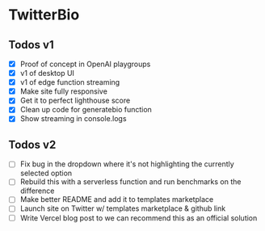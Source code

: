 # TwitterBio

## Todos v1

- [x] Proof of concept in OpenAI playgroups
- [x] v1 of desktop UI
- [x] v1 of edge function streaming
- [x] Make site fully responsive
- [x] Get it to perfect lighthouse score
- [x] Clean up code for generatebio function
- [x] Show streaming in console.logs

## Todos v2
- [ ] Fix bug in the dropdown where it's not highlighting the currently selected option
- [ ] Rebuild this with a serverless function and run benchmarks on the difference
- [ ] Make better README and add it to templates marketplace
- [ ] Launch site on Twitter w/ templates marketplace & github link
- [ ] Write Vercel blog post to we can recommend this as an official solution
